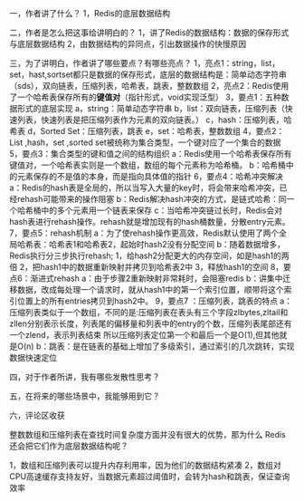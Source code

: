 一，作者讲了什么？
  1，Redis的底层数据结构

二，作者是怎么把这事给讲明白的？
  1，讲了Redis的数据结构：数据的保存形式与底层数据结构
  2，由数据结构的异同点，引出数据操作的快慢原因

三，为了讲明白，作者讲了哪些要点？有哪些亮点？
  1，亮点1：string，list，set，hast,sortset都只是数据的保存形式，底层的数据结构是：简单动态字符串（sds），双向链表，压缩列表，哈希表，跳表，整数数组
  2，亮点2：Redis使用了一个哈希表保存所有的**键值对**（指针形式，void实现泛型）
  3，要点1：五种数据形式的底层实现
      a，string：简单动态字符串
      b，list：双向链表，压缩列表（快速列表，快速列表是把压缩列表作为元素的双向链表。）
      c，hash：压缩列表，哈希表
      d，Sorted Set：压缩列表，跳表
      e，set：哈希表，整数数组
  4，要点2：List ,hash，set ,sorted set被统称为集合类型，一个键对应了一个集合的数据
  5，要点3：集合类型的键和值之间的结构组织
      a：Redis使用一个哈希表保存所有键值对，一个哈希表实则是一个数组，数组的每个元素称为哈希桶。
      b：哈希桶中的元素保存的不是值的本身，而是指向具体值的指针
  6，要点4：哈希冲突解决
      a：Redis的hash表是全局的，所以当写入大量的key时，将会带来哈希冲突，已经rehash可能带来的操作阻塞
      b：Redis解决hash冲突的方式，是链式哈希：同一个哈希桶中的多个元素用一个链表来保存
      c：当哈希冲突链过长时，Redis会对hash表进行rehash操作。rehash就是增加现有的hash桶数量，分散entry元素。
  7，要点5：rehash机制
      a：为了使rehash操作更高效，Redis默认使用了两个全局哈希表：哈希表1和哈希表2，起始时hash2没有分配空间
      b：随着数据增多，Redis执行分三步执行rehash;
        1，给hash2分配更大的内存空间，如是hash1的两倍
        2，把hash1中的数据重新映射并拷贝到哈希表2中
        3，释放hash1的空间
  8，要点6：渐进式rehash
      a：由于步骤2重新映射非常耗时，会阻塞redis
      b：讲集中迁移数据，改成每处理一个请求时，就从hash1中的第一个索引位置，顺带将这个索引位置上的所有entries拷贝到hash2中。
  9，要点7 ：压缩列表，跳表的特点
      a：压缩列表类似于一个数组，不同的是:压缩列表在表头有三个字段zlbytes,zltail和zllen分别表示长度，列表尾的偏移量和列表中的entry的个数，压缩列表尾部还有一个zlend，表示列表结束
        所以压缩列表定位第一个和最后一个是O(1),但其他就是O(n)
      b：跳表：是在链表的基础上增加了多级索引，通过索引的几次跳转，实现数据快速定位

四，对于作者所讲，我有哪些发散性思考？

五，在将来的哪些场景中，我能够用到它？

六，评论区收获

整数数组和压缩列表在查找时间复杂度方面并没有很大的优势，那为什么 Redis 还会把它们作为底层数据结构呢？

  1，数组和压缩列表可以提升内存利用率，因为他们的数据结构紧凑
  2，数组对CPU高速缓存支持友好，当数据元素超过阈值时，会转为hash和跳表，保证查询效率